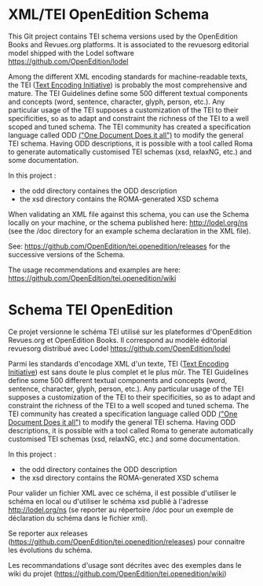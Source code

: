 # XML/TEI OpenEdition Schema

This Git project contains TEI schema versions used by the OpenEdition Books and Revues.org platforms. It is associated to the revuesorg editorial model shipped with the Lodel software https://github.com/OpenEdition/lodel

Among the different XML encoding standards for machine-readable texts, the TEI ([Text Encoding Initiative](http://www.tei-c.org/)) is probably the most comprehensive and mature. The TEI Guidelines define some 500 different textual components and concepts (word, sentence, character, glyph, person, etc.). Any particular usage of the TEI supposes a customization of the TEI to their specificities, so as to adapt and constraint the richness of the TEI to a well scoped and tuned schema. The TEI community has created a specification language called ODD [("One Document Does it all")](http://www.tei-c.org/Guidelines/Customization/odds.xml) to modify the general TEI schema. Having ODD descriptions, it is possible with a tool called Roma to generate automatically customised TEI schemas (xsd, relaxNG, etc.) and some documentation.

In this project :
- the odd directory containes the ODD description
- the xsd directory contains the ROMA-generated XSD schema

When validating an XML file against this schema, you can use the Schema locally on your machine, or the schema published here:  http://lodel.org/ns (see the /doc directory for an example schema declaration in the XML file).

See: https://github.com/OpenEdition/tei.openedition/releases for the successive versions of the Schema.

The usage recommendations and examples are here: https://github.com/OpenEdition/tei.openedition/wiki  

# Schema TEI OpenEdition 

Ce projet versionne le schéma TEI utilisé sur les plateformes d'OpenEdition Revues.org et OpenEdition Books. Il correspond au modèle éditorial revuesorg distribué avec Lodel https://github.com/OpenEdition/lodel

Parmi les standards d'encodage XML d'un texte, TEI ([Text Encoding Initiative](http://www.tei-c.org/)) est sans doute le plus complet et le plus mûr. The TEI Guidelines define some 500 different textual components and concepts (word, sentence, character, glyph, person, etc.). Any particular usage of the TEI supposes a customization of the TEI to their specificities, so as to adapt and constraint the richness of the TEI to a well scoped and tuned schema. The TEI community has created a specification language called ODD [("One Document Does it all")](http://www.tei-c.org/Guidelines/Customization/odds.xml) to modify the general TEI schema. Having ODD descriptions, it is possible with a tool called Roma to generate automatically customised TEI schemas (xsd, relaxNG, etc.) and some documentation.

In this project :
- the odd directory containes the ODD description
- the xsd directory contains the ROMA-generated XSD schema

Pour valider un fichier XML avec ce schéma, il est possible d'utiliser le schéma en local ou d'utiliser le schéma xsd publié à l'adresse http://lodel.org/ns (se reporter au répertoire /doc pour un exemple de déclaration du schéma dans le fichier xml).

Se reporter aux releases (https://github.com/OpenEdition/tei.openedition/releases) pour connaitre les évolutions du schéma.

Les recommandations d'usage sont décrites avec des exemples dans le wiki du projet (https://github.com/OpenEdition/tei.openedition/wiki) 
